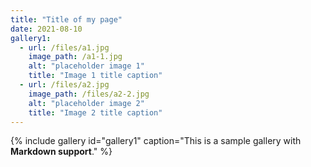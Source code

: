 ```yaml
---
title: "Title of my page"
date: 2021-08-10
gallery1:
  - url: /files/a1.jpg
    image_path: /a1-1.jpg
    alt: "placeholder image 1"
    title: "Image 1 title caption"
  - url: /files/a2.jpg
    image_path: /files/a2-2.jpg
    alt: "placeholder image 2"
    title: "Image 2 title caption"
---
```

{% include gallery id="gallery1" caption="This is a sample gallery with **Markdown support**." %}
